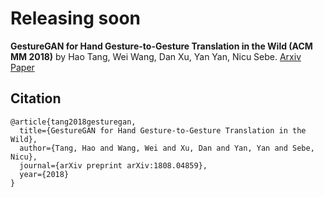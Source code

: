 # Releasing soon

**GestureGAN for Hand Gesture-to-Gesture Translation in the Wild (ACM MM 2018)** 
by Hao Tang, Wei Wang, Dan Xu, Yan Yan, Nicu Sebe. [Arxiv Paper](https://arxiv.org/abs/1808.04859)


## Citation

```
@article{tang2018gesturegan,
  title={GestureGAN for Hand Gesture-to-Gesture Translation in the Wild},
  author={Tang, Hao and Wang, Wei and Xu, Dan and Yan, Yan and Sebe, Nicu},
  journal={arXiv preprint arXiv:1808.04859},
  year={2018}
}
```

